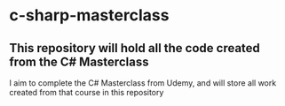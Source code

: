 # c-sharp-masterclass

## This repository will hold all the code created from the C# Masterclass

I aim to complete the C# Masterclass from Udemy, and will store all work created from that course in this repository

